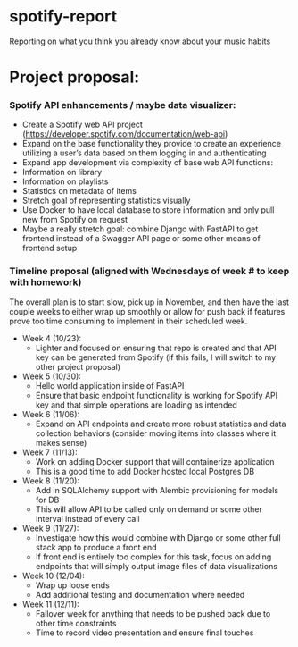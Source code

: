 # spotify-report
Reporting on what you think you already know about your music habits

# Project proposal:

### Spotify API enhancements / maybe data visualizer:

- Create a Spotify web API project (https://developer.spotify.com/documentation/web-api)
- Expand on the base functionality they provide to create an experience utilizing a user’s data based on them logging in and authenticating
- Expand app development via complexity of base web API functions:
- Information on library
- Information on playlists
- Statistics on metadata of items
- Stretch goal of representing statistics visually
- Use Docker to have local database to store information and only pull new from Spotify on request
- Maybe a really stretch goal: combine Django with FastAPI to get frontend instead of a Swagger API page or some other means of frontend setup

### Timeline proposal (aligned with Wednesdays of week # to keep with homework)

The overall plan is to start slow, pick up in November, and then have the last couple weeks to either wrap up smoothly or allow for push back if features prove too time consuming to implement in their scheduled week.

- Week 4 (10/23):
  - Lighter and focused on ensuring that repo is created and that API key can be generated from Spotify (if this fails, I will switch to my other project proposal)
- Week 5 (10/30):
  - Hello world application inside of FastAPI
  - Ensure that basic endpoint functionality is working for Spotify API key and that simple operations are loading as intended
- Week 6 (11/06):
  - Expand on API endpoints and create more robust statistics and data collection behaviors (consider moving items into classes where it makes sense)
- Week 7 (11/13):
  - Work on adding Docker support that will containerize application
  - This is a good time to add Docker hosted local Postgres DB
- Week 8 (11/20):
  - Add in SQLAlchemy support with Alembic provisioning for models for DB
  - This will allow API to be called only on demand or some other interval instead of every call
- Week 9 (11/27):
  - Investigate how this would combine with Django or some other full stack app to produce a front end
  - If front end is entirely too complex for this task, focus on adding endpoints that will simply output image files of data visualizations
- Week 10 (12/04):
  - Wrap up loose ends
  - Add additional testing and documentation where needed
- Week 11 (12/11):
  - Failover week for anything that needs to be pushed back due to other time constraints
  - Time to record video presentation and ensure final touches